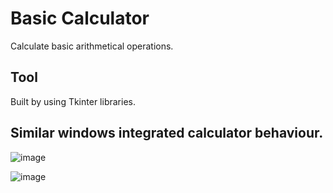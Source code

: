# Basic Calculator

Calculate basic arithmetical operations.

## Tool

Built by using Tkinter libraries.

## Similar windows integrated calculator behaviour.

![image](https://user-images.githubusercontent.com/65875249/118063678-2e00c700-b35f-11eb-8983-f368b7d333e0.png)

![image](https://user-images.githubusercontent.com/65875249/118063807-6b655480-b35f-11eb-935f-a5a3e0ab3e57.png)

